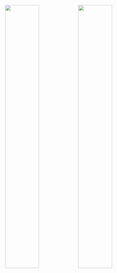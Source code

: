 <img align="left" width="47%" src="https://github.com/SyedaSarah18/SyedaSarah18/assets/54178904/9352f6e7-9839-43fb-82b4-109fc678851a" />
<img align="left" width="47%" src="https://github-readme-stats.vercel.app/api/top-langs/?username=SyedaSarah18&layout=compact" />
<!--
**SyedaSarah18/SyedaSarah18** is a ✨ _special_ ✨ repository because its `README.md` (this file) appears on your GitHub profile.

Here are some ideas to get you started:

- 🔭 I’m currently working on ...
- 🌱 I’m currently learning ...
- 👯 I’m looking to collaborate on ...
- 🤔 I’m looking for help with ...
- 💬 Ask me about ...
- 📫 How to reach me: ...
- 😄 Pronouns: ...
- ⚡ Fun fact: ...
-->

